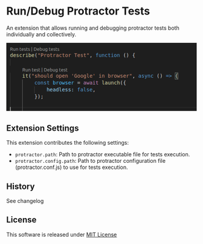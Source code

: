 # Run/Debug Protractor Tests

An extension that allows running and debugging protractor tests both individually and collectively.

![How extension provides buttons for executing protractor tests](images/usage.png)

## Extension Settings

This extension contributes the following settings:

- `protractor.path`: Path to protractor executable file for tests execution.
- `protractor.config.path`: Path to protractor configuration file (protractor.conf.js) to use for tests execution.

## History

See changelog

## License

This software is released under [MIT License](http://www.opensource.org/licenses/mit-license.php)
